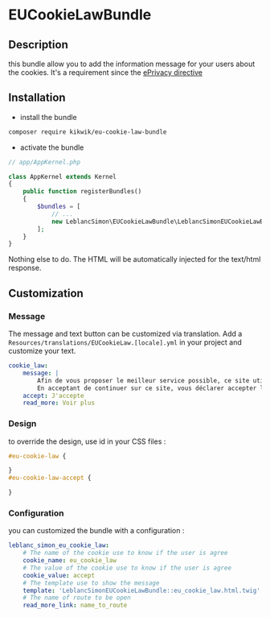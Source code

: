 # EUCookieLawBundle

## Description

this bundle allow you to add the information message for your users about the cookies. 
It's a requirement since the [ePrivacy directive](http://ec.europa.eu/ipg/basics/legal/cookies/index_en.htm#section_2)

## Installation

* install the bundle

```bash
composer require kikwik/eu-cookie-law-bundle
```

* activate the bundle

```php
// app/AppKernel.php

class AppKernel extends Kernel
{
    public function registerBundles()
    {
        $bundles = [
            // ...
            new LeblancSimon\EUCookieLawBundle\LeblancSimonEUCookieLawBundle(),
        ];
    }
}
```

Nothing else to do. The HTML will be automatically injected for the text/html response.

## Customization

### Message

The message and text button can be customized via translation. Add a 
```Resources/translations/EUCookieLaw.[locale].yml``` in your project and customize your text.
 
```yml
cookie_law:
    message: |
        Afin de vous proposer le meilleur service possible, ce site utilise des cookies.
        En acceptant de continuer sur ce site, vous déclarer accepter leur utilisation.
    accept: J'accepte
    read_more: Voir plus
```

### Design

to override the design, use id in your CSS files : 

```css
#eu-cookie-law {

}
#eu-cookie-law-accept {

}
```

### Configuration

you can customized the bundle with a configuration :

```yml
leblanc_simon_eu_cookie_law:
    # The name of the cookie use to know if the user is agree
    cookie_name: eu_cookie_law
    # The value of the cookie use to know if the user is agree
    cookie_value: accept
    # The template use to show the message
    template: 'LeblancSimonEUCookieLawBundle::eu_cookie_law.html.twig'
    # The name of route to be open
    read_more_link: name_to_route
```

